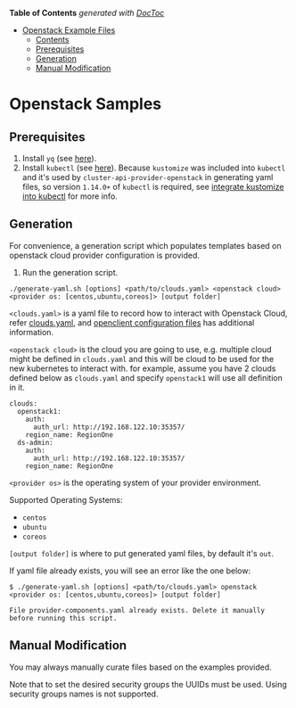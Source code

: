 <!-- START doctoc generated TOC please keep comment here to allow auto update -->
<!-- DON'T EDIT THIS SECTION, INSTEAD RE-RUN doctoc TO UPDATE -->
**Table of Contents**  *generated with [DocToc](https://github.com/thlorenz/doctoc)*

- [Openstack Example Files](#openstack-example-files)
  - [Contents](#contents)
  - [Prerequisites](#prerequisites)
  - [Generation](#generation)
  - [Manual Modification](#manual-modification)

<!-- END doctoc generated TOC please keep comment here to allow auto update -->

# Openstack Samples

## Prerequisites

1. Install `yq` (see [here](https://github.com/mikefarah/yq)).
2. Install `kubectl` (see [here](http://kubernetes.io/docs/user-guide/prereqs/)). Because `kustomize` was included into `kubectl` and it's used by `cluster-api-provider-openstack` in generating yaml files, so version `1.14.0+` of `kubectl` is required, see [integrate kustomize into kubectl](https://github.com/kubernetes/enhancements/issues/633) for more info.

## Generation
For convenience, a generation script which populates templates based on openstack cloud provider
configuration is provided.

1. Run the generation script.
```
./generate-yaml.sh [options] <path/to/clouds.yaml> <openstack cloud> <provider os: [centos,ubuntu,coreos]> [output folder]
```

   `<clouds.yaml>` is a yaml file to record how to interact with Openstack Cloud, refer [clouds.yaml](https://github.com/kubernetes-sigs/cluster-api-provider-openstack/blob/master/pkg/cloud/openstack/clients/clouds.yaml), and [openclient configuration files](https://docs.openstack.org/python-openstackclient/latest/configuration/index.html#configuration-files) has additional information.

   `<openstack cloud>` is the cloud you are going to use, e.g. multiple cloud might be defined in `clouds.yaml`
   and this will be cloud to be used for the new kubernetes to interact with.
   for example, assume you have 2 clouds defined below as `clouds.yaml` and specify `openstack1` will use all definition in it.

   ```
   clouds:
     openstack1:
       auth:
         auth_url: http://192.168.122.10:35357/
       region_name: RegionOne
     ds-admin:
       auth:
         auth_url: http://192.168.122.10:35357/
       region_name: RegionOne
   ```

   `<provider os>` is the operating system of your provider environment.

   Supported Operating Systems:
   - `centos` 
   - `ubuntu`
   - `coreos`

   `[output folder]` is where to put generated yaml files, by default it's `out`.

If yaml file already exists, you will see an error like the one below:

```
$ ./generate-yaml.sh [options] <path/to/clouds.yaml> openstack <provider os: [centos,ubuntu,coreos]> [output folder]

File provider-components.yaml already exists. Delete it manually before running this script.
```

## Manual Modification
You may always manually curate files based on the examples provided.

Note that to set the desired security groups the UUIDs must be used.
Using security groups names is not supported.
